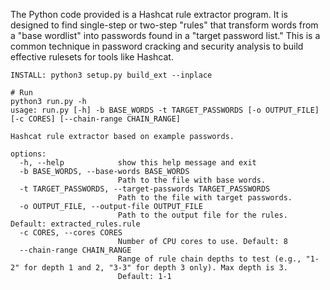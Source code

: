 The Python code provided is a Hashcat rule extractor program. It is designed to find single-step or two-step "rules" that transform words from a "base wordlist" into passwords found in a "target password list." This is a common technique in password cracking and security analysis to build effective rulesets for tools like Hashcat.

```
INSTALL: python3 setup.py build_ext --inplace

# Run
python3 run.py -h
usage: run.py [-h] -b BASE_WORDS -t TARGET_PASSWORDS [-o OUTPUT_FILE] [-c CORES] [--chain-range CHAIN_RANGE]

Hashcat rule extractor based on example passwords.

options:
  -h, --help            show this help message and exit
  -b BASE_WORDS, --base-words BASE_WORDS
                        Path to the file with base words.
  -t TARGET_PASSWORDS, --target-passwords TARGET_PASSWORDS
                        Path to the file with target passwords.
  -o OUTPUT_FILE, --output-file OUTPUT_FILE
                        Path to the output file for the rules. Default: extracted_rules.rule
  -c CORES, --cores CORES
                        Number of CPU cores to use. Default: 8
  --chain-range CHAIN_RANGE
                        Range of rule chain depths to test (e.g., "1-2" for depth 1 and 2, "3-3" for depth 3 only). Max depth is 3.
                        Default: 1-1
```
